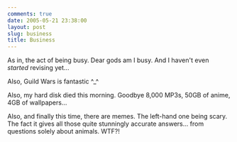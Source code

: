 ```yaml
---
comments: true
date: 2005-05-21 23:38:00
layout: post
slug: business
title: Business
---
```


As in, the act of being busy.  Dear gods am I busy.  And I haven't even *started* revising yet...  

Also, Guild Wars is fantastic ^_^  

Also, my hard disk died this morning.  Goodbye 8,000 MP3s, 50GB of anime, 4GB of wallpapers...  

Also, and finally this time, there are memes.  The left-hand one being scary.  The fact it gives all those quite stunningly accurate answers... from questions solely about animals.  WTF?!  


